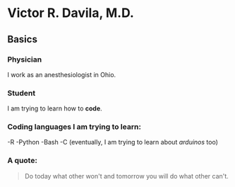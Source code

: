 # Victor R. Davila, M.D.

## Basics
### Physician
I work as an anesthesiologist in Ohio.
### Student
I am trying to learn how to **code**.
### Coding languages I am trying to learn:

-R
-Python
-Bash
-C (eventually, I am trying to learn about *arduinos* too)

### A quote:
>Do today what other won't and tomorrow you will do what other can't.

